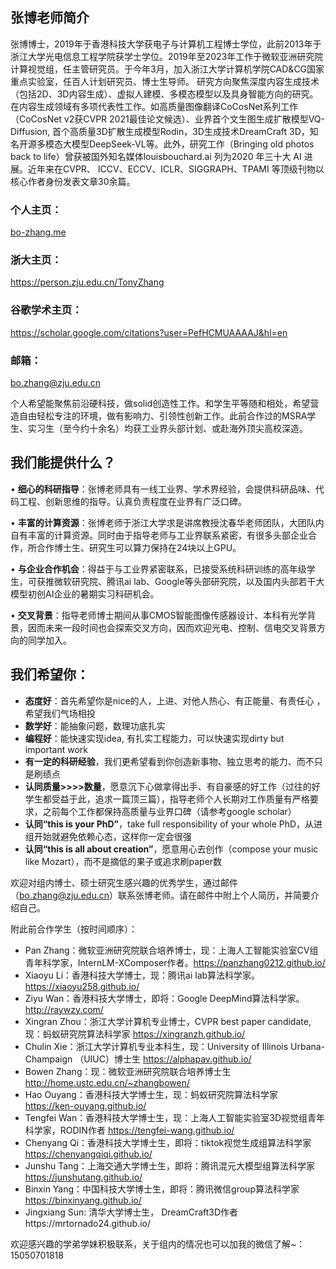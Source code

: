 ## 张博老师简介
张博博士，2019年于香港科技大学获电子与计算机工程博士学位，此前2013年于浙江大学光电信息工程学院获学士学位。2019年至2023年工作于微软亚洲研究院计算视觉组，任主管研究员。于今年3月，加入浙江大学计算机学院CAD&CG国家重点实验室，任百人计划研究员、博士生导师。
研究方向聚焦深度内容生成技术（包括2D、3D内容生成）、虚拟人建模、多模态模型以及具身智能方向的研究。在内容生成领域有多项代表性工作。如高质量图像翻译CoCosNet系列工作（CoCosNet v2获CVPR 2021最佳论文候选）、业界首个文生图生成扩散模型VQ-Diffusion, 首个高质量3D扩散生成模型Rodin，3D生成技术DreamCraft 3D，知名开源多模态大模型DeepSeek-VL等。此外，研究工作（Bringing old photos back to life）曾获被国外知名媒体louisbouchard.ai 列为2020 年三十大 AI 进展。近年来在CVPR、 ICCV、ECCV、ICLR、SIGGRAPH、TPAMI 等顶级刊物以核心作者身份发表文章30余篇。
### 个人主页：
[bo-zhang.me](https://bo-zhang.me/)
### 浙大主页：
https://person.zju.edu.cn/TonyZhang 
### 谷歌学术主页：
https://scholar.google.com/citations?user=PefHCMUAAAAJ&hl=en  
### 邮箱：
bo.zhang@zju.edu.cn 

个人希望能聚焦前沿硬科技，做solid创造性工作。和学生平等随和相处，希望营造自由轻松专注的环境，做有影响力、引领性创新工作。此前合作过的MSRA学生、实习生（至今约十余名）均获工业界头部计划、或赴海外顶尖高校深造。
## 我们能提供什么？
•	**细心的科研指导**：张博老师具有一线工业界、学术界经验，会提供科研品味、代码工程、创新思维的指导。认真负责程度在业界有广泛口碑。

•	**丰富的计算资源**：张博老师于浙江大学求是讲席教授沈春华老师团队，大团队内自有丰富的计算资源。同时由于指导老师与工业界联系紧密，有很多头部企业合作，所合作博士生、研究生可以算力保持在24块以上GPU。

•	**与企业合作机会**：得益于与工业界紧密联系，已接受系统科研训练的高年级学生，可获推微软研究院、腾讯ai lab、Google等头部研究院，以及国内头部若干大模型初创AI企业的暑期实习科研机会。

•	**交叉背景**：指导老师博士期间从事CMOS智能图像传感器设计、本科有光学背景，因而未来一段时间也会探索交叉方向，因而欢迎光电、控制、信电交叉背景方向的同学加入。

## 我们希望你：
* **态度好**：首先希望你是nice的人，上进、对他人热心、有正能量、有责任心 ，希望我们气场相投
* **数学好**：能抽象问题，数理功底扎实
*	**编程好**：能快速实现idea, 有扎实工程能力，可以快速实现dirty but important work
*	**有一定的科研经验**，我们更希望看到你创造新事物、独立思考的能力、而不只是刷绩点
*	**认同质量>>>>数量**，愿意沉下心做拿得出手、有自豪感的好工作（过往的好学生都受益于此，追求一篇顶三篇），指导老师个人长期对工作质量有严格要求，之前每个工作都保持高质量与业界口碑（请参考google scholar）
*	**认同“this is your PhD”**，take full responsibility of your whole PhD，从进组开始就避免依赖心态，这样你一定会很强
*	**认同“this is all about creation”**，愿意用心去创作（compose your music like Mozart），而不是摘低的果子或追求刷paper数

欢迎对组内博士、硕士研究生感兴趣的优秀学生，通过邮件（bo.zhang@zju.edu.cn）联系张博老师。请在邮件中附上个人简历，并简要介绍自己。

附此前合作学生（按时间顺序）：
* Pan Zhang：微软亚洲研究院联合培养博士，现：上海人工智能实验室CV组青年科学家，InternLM-XComposer作者。https://panzhang0212.github.io/ 
* Xiaoyu Li：香港科技大学博士，现：腾讯ai lab算法科学家。https://xiaoyu258.github.io/ 
* Ziyu Wan：香港科技大学博士，即将：Google DeepMind算法科学家。http://raywzy.com/ 
* Xingran Zhou：浙江大学计算机专业博士，CVPR best paper candidate, 现：蚂蚁研究院算法科学家 https://xingranzh.github.io/ 
* Chulin Xie：浙江大学计算机专业本科生，现：University of Illinois Urbana-Champaign （UIUC）博士生 https://alphapav.github.io/ 
* Bowen Zhang：现：微软亚洲研究院联合培养博士生 http://home.ustc.edu.cn/~zhangbowen/ 
* Hao Ouyang：香港科技大学博士生，现：蚂蚁研究院算法科学家 https://ken-ouyang.github.io/ 
* Tengfei Wan：香港科技大学博士生，现：上海人工智能实验室3D视觉组青年科学家，RODIN作者 https://tengfei-wang.github.io/ 
* Chenyang Qi：香港科技大学博士生，即将：tiktok视觉生成组算法科学家 https://chenyangqiqi.github.io/ 
* Junshu Tang：上海交通大学博士生，即将：腾讯混元大模型组算法科学家 https://junshutang.github.io/ 
* Binxin Yang：中国科技大学博士生，即将：腾讯微信group算法科学家 https://binxinyang.github.io/ 
* Jingxiang Sun: 清华大学博士生， DreamCraft3D作者https://mrtornado24.github.io/

欢迎感兴趣的学弟学妹积极联系，关于组内的情况也可以加我的微信了解~：15050701818
